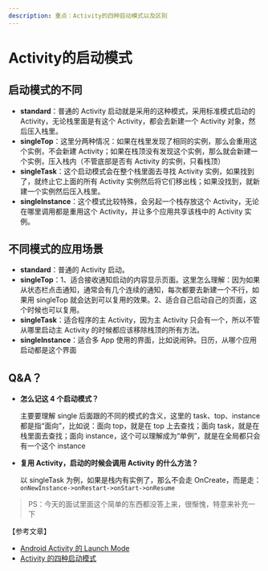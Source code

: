 ```yaml
---
description: 重点：Activity的四种启动模式以及区别
---
```


# Activity的启动模式

## 启动模式的不同

* **standard**：普通的 Activity 启动就是采用的这种模式，采用标准模式启动的 Activity，无论栈里面是有这个 Activity，都会去新建一个 Activity 对象，然后压入栈里。
* **singleTop**：这里分两种情况：如果在栈里发现了相同的实例，那么会重用这个实例，不会新建 Activity；如果在栈顶没有发现这个实例，那么就会新建一个实例，压入栈内（不管底部是否有 Activity 的实例，只看栈顶）
* **singleTask**：这个启动模式会在整个栈里面去寻找 Activity 实例，如果找到了，就终止它上面的所有 Activity 实例然后将它们移出栈；如果没找到，就新建一个实例然后压入栈里。
* **singleInstance**：这个模式比较特殊，会另起一个栈存放这个 Activity，无论在哪里调用都是重用这个 Activity，并让多个应用共享该栈中的 Activity 实例。

## 不同模式的应用场景

* **standard**：普通的 Activity 启动。
* **singleTop**：1、适合接收通知启动的内容显示页面。这里怎么理解：因为如果从状态栏点击通知，通常会有几个连续的通知，每次都要去新建一个不行，如果用 singleTop 就会达到可以复用的效果。2、适合自己启动自己的页面，这个时候也可以复用。
* **singleTask**：适合程序的主 Activity，因为主 Activity 只会有一个，所以不管从哪里启动主 Activity 的时候都应该移除栈顶的所有方法。
* **singleInstance**：适合多 App 使用的界面，比如说闹钟。日历，从哪个应用启动都是这个界面

## Q&A？

* **怎么记这 4 个启动模式？**

  主要要理解 single 后面跟的不同的模式的含义，这里的 task、top、instance 都是指“面向”，比如说：面向 top，就是在 top 上去查找；面向 task，就是在栈里面去查找；面向 instance，这个可以理解成为“单例”，就是在全局都只会有一个这个 instance



* **复用 Activity，启动的时候会调用 Activity 的什么方法？**

  以 singleTask 为例，如果是栈内有实例了，那么不会走 OnCreate，而是走： `onNewInstance->onRestart->onStart->onResume`

> PS：今天的面试里面这个简单的东西都没答上来，很惭愧，特意来补充一下

【参考文章】

* [Android Activity 的 Launch Mode](https://hit-alibaba.github.io/interview/Android/basic/Android-LaunchMode.html)
* [Activity 的四种启动模式](https://www.jianshu.com/p/02fa2877a496)


